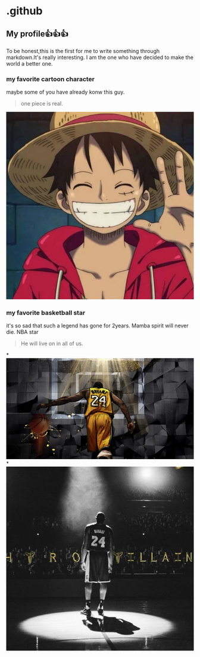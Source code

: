 # .github

## My profile:+1::+1::+1:
   To be honest,this is the first for me to write something through markdown.It's really interesting.
   I am the one who have decided to make the world a better one.
### my favorite cartoon character
maybe some of you have already konw this guy.
>one piece is real.

![one piece hat](picture/onepiece.png)
 
 ### my favorite basketball star
 it's so sad that such a legend has gone for 2years.
 Mamba spirit will never die.
 NBA star 
 
 >He will live on in all of us.
 
 *![kobe](picture/kobe1.png)     
 *![mamba](picture/kobe2.png)
